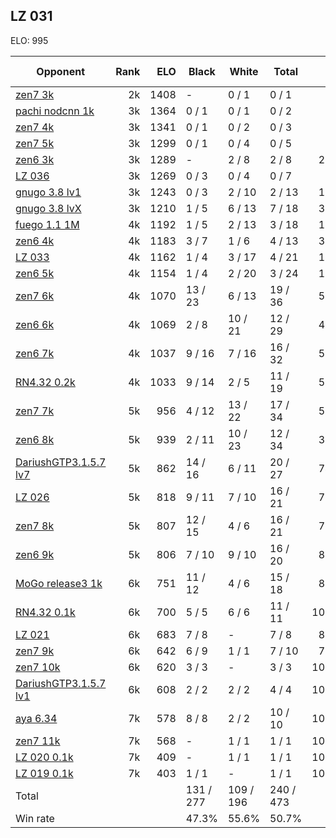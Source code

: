 ## LZ 031 ##

ELO: 995

Opponent | Rank | ELO | Black | White | Total | Win rate
---------|-----:|----:|-------|-------|-------|-------:
[zen7 3k](zen7%203k.md) | 2k | 1408 | - | 0 / 1 | 0 / 1 | 0.0%
[pachi nodcnn 1k](pachi%20nodcnn%201k.md) | 3k | 1364 | 0 / 1 | 0 / 1 | 0 / 2 | 0.0%
[zen7 4k](zen7%204k.md) | 3k | 1341 | 0 / 1 | 0 / 2 | 0 / 3 | 0.0%
[zen7 5k](zen7%205k.md) | 3k | 1299 | 0 / 1 | 0 / 4 | 0 / 5 | 0.0%
[zen6 3k](zen6%203k.md) | 3k | 1289 | - | 2 / 8 | 2 / 8 | 25.0%
[LZ 036](LZ%20036.md) | 3k | 1269 | 0 / 3 | 0 / 4 | 0 / 7 | 0.0%
[gnugo 3.8 lv1](gnugo%203.8%20lv1.md) | 3k | 1243 | 0 / 3 | 2 / 10 | 2 / 13 | 15.4%
[gnugo 3.8 lvX](gnugo%203.8%20lvX.md) | 3k | 1210 | 1 / 5 | 6 / 13 | 7 / 18 | 38.9%
[fuego 1.1 1M](fuego%201.1%201M.md) | 4k | 1192 | 1 / 5 | 2 / 13 | 3 / 18 | 16.7%
[zen6 4k](zen6%204k.md) | 4k | 1183 | 3 / 7 | 1 / 6 | 4 / 13 | 30.8%
[LZ 033](LZ%20033.md) | 4k | 1162 | 1 / 4 | 3 / 17 | 4 / 21 | 19.0%
[zen6 5k](zen6%205k.md) | 4k | 1154 | 1 / 4 | 2 / 20 | 3 / 24 | 12.5%
[zen7 6k](zen7%206k.md) | 4k | 1070 | 13 / 23 | 6 / 13 | 19 / 36 | 52.8%
[zen6 6k](zen6%206k.md) | 4k | 1069 | 2 / 8 | 10 / 21 | 12 / 29 | 41.4%
[zen6 7k](zen6%207k.md) | 4k | 1037 | 9 / 16 | 7 / 16 | 16 / 32 | 50.0%
[RN4.32 0.2k](RN4.32%200.2k.md) | 4k | 1033 | 9 / 14 | 2 / 5 | 11 / 19 | 57.9%
[zen7 7k](zen7%207k.md) | 5k | 956 | 4 / 12 | 13 / 22 | 17 / 34 | 50.0%
[zen6 8k](zen6%208k.md) | 5k | 939 | 2 / 11 | 10 / 23 | 12 / 34 | 35.3%
[DariushGTP3.1.5.7 lv7](DariushGTP3.1.5.7%20lv7.md) | 5k | 862 | 14 / 16 | 6 / 11 | 20 / 27 | 74.1%
[LZ 026](LZ%20026.md) | 5k | 818 | 9 / 11 | 7 / 10 | 16 / 21 | 76.2%
[zen7 8k](zen7%208k.md) | 5k | 807 | 12 / 15 | 4 / 6 | 16 / 21 | 76.2%
[zen6 9k](zen6%209k.md) | 5k | 806 | 7 / 10 | 9 / 10 | 16 / 20 | 80.0%
[MoGo release3 1k](MoGo%20release3%201k.md) | 6k | 751 | 11 / 12 | 4 / 6 | 15 / 18 | 83.3%
[RN4.32 0.1k](RN4.32%200.1k.md) | 6k | 700 | 5 / 5 | 6 / 6 | 11 / 11 | 100.0%
[LZ 021](LZ%20021.md) | 6k | 683 | 7 / 8 | - | 7 / 8 | 87.5%
[zen7 9k](zen7%209k.md) | 6k | 642 | 6 / 9 | 1 / 1 | 7 / 10 | 70.0%
[zen7 10k](zen7%2010k.md) | 6k | 620 | 3 / 3 | - | 3 / 3 | 100.0%
[DariushGTP3.1.5.7 lv1](DariushGTP3.1.5.7%20lv1.md) | 6k | 608 | 2 / 2 | 2 / 2 | 4 / 4 | 100.0%
[aya 6.34](aya%206.34.md) | 7k | 578 | 8 / 8 | 2 / 2 | 10 / 10 | 100.0%
[zen7 11k](zen7%2011k.md) | 7k | 568 | - | 1 / 1 | 1 / 1 | 100.0%
[LZ 020 0.1k](LZ%20020%200.1k.md) | 7k | 409 | - | 1 / 1 | 1 / 1 | 100.0%
[LZ 019 0.1k](LZ%20019%200.1k.md) | 7k | 403 | 1 / 1 | - | 1 / 1 | 100.0%
Total | | | 131 / 277 | 109 / 196 | 240 / 473 | 
Win rate| | | 47.3% | 55.6% | 50.7% | 
